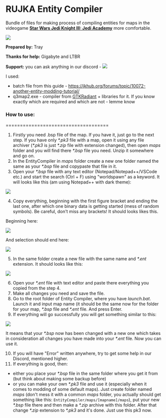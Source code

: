 # RUJKA Entity Compiler
Bundle of files for making process of compiling entities for maps in the videogame [**Star Wars Jedi Knight III: Jedi Academy**](https://en.wikipedia.org/wiki/Star_Wars_Jedi_Knight:_Jedi_Academy) more comfortable.

<a href="https://discord.gg/cHBtdTh"><img src="https://img.shields.io/badge/discord-join-7289DA.svg?logo=discord&longCache=true&style=flat" /></a>

**Prepared by:** Tray

**Thanks for help:** Gigabyte and LTBR

**Support:** you can ask anything in our discord - 
<a href="https://discord.gg/cHBtdTh"><img src="https://img.shields.io/badge/discord-join-7289DA.svg?logo=discord&longCache=true&style=flat" /></a>

I used:
* batch file from this guide - https://jkhub.org/forums/topic/10072-another-entity-modding-tutorial/
* q3map2.exe - compiler from [GTKRadiant](https://github.com/id-Software/GtkRadiant) + libraries for it. If you know exactly which are required and which are not - lemme know

### How to use:
====================================
1. Firstly you need .bsp file of the map. If you have it, just go to the next step. If you have only *\*.pk3* file with a map, open it using any file archiver (*\*.pk3* is just *\*.zip* file with extension changed), then open *maps* folder and you will find there *\*.bsp* file you need. Unzip it somewhere and go on.
2. In the EntityCompiler in *maps* folder create a new one folder named the same as your *\*.bsp* file and copypaste that file in it.
3. Open your *\*.bsp* file with any text editor (Notepad/Notepad++/VSCode etc.) and start the search (Ctrl + F) using "worldspawn" as a keyword. It will looks like this (am using Notepad++ with dark theme):

![](https://i.imgur.com/q2dJ1bG.png)

4. Copy everything, beginning with the first figure bracket and ending the last one, after which one binary data is getting started (mess of random symbols). Be careful, don't miss any brackets! It should looks likes this.

Beginning here:

![](https://i.imgur.com/q2dJ1bG.png)

And selection should end here:

![](https://i.imgur.com/gcF9Mf7.png)

5. In the same folder create a new file with the same name and *\*.ent* extension. It should looks like this:

![](https://i.imgur.com/jFsyUaO.png)

6. Open your *\*.ent* file with text editor and paste there everything you copied from the step 4.
7. Make all changes you need and save the file.
8. Go to the root folder of Entity Compiler, where you have *launch.bat*. Launch it and input map name (it should be the same now for the folder for your map, *\*.bsp* file and *\*.ent* file. And press Enter.
9. If everything will go successfully you will get something similar to this:

![](https://i.imgur.com/1uVYmoJ.png)

It means that your *\*.bsp* now has been changed with a new one which takes in consideration all changes you have made into your *\*.ent* file. Now you can use it.

10. If you will have "Error" written anywhere, try to get some help in our Discord, mentioned higher.
11. If everything is good, then:
* either you place your *\*.bsp* file in the same folder where you get it from (but think about making some backup before)
* or you can make your own *\*.pk3* file and use it (especially when it comes to modding of some default maps). Just create folder named *maps* (don't mess it with a common *maps* folder, you actually should get something like this: `EntityCompiler/maps/[mapname]/maps`), put your new *\*.bsp* file there and then make a *\*.zip* archive with this folder. After that change *\*.zip* extension to *\*.pk3* and it's done. Just use this pk3 now.
